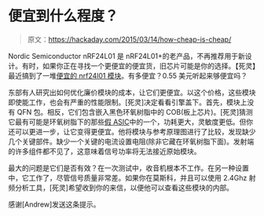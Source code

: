 # 便宜到什么程度？

> 原文：<https://hackaday.com/2015/03/14/how-cheap-is-cheap/>

Nordic Semiconductor nRF24L01 是 nRF24L01+的老产品，不再推荐用于新设计。有时，如果你正在寻找一个更便宜的便宜货，旧芯片可能是你的选择。【死灵】最近搞到了一堆[便宜的 nrf24l01 模块](http://ncrmnt.org/wp/2015/03/13/how-do-i-cost-optimize-nrf24l01/#more-1972)。有多便宜？0.55 美元听起来够便宜吗？

东部有人研究出如何优化廉价模块的成本，让它们更便宜。以这个价格，这些模块即使能工作，也会有严重的性能限制。[死灵]决定看看引擎盖下。首先，模块上没有 QFN 包。相反，它们包含嵌入黑色环氧树脂中的 COB(板上芯片)。[死灵]猜测它最有可能是环氧树脂下的那些[假 ASIC](http://hackaday.com/2015/02/23/nordic-nrf24l01-real-vs-fake/)中的一个，功耗更大，灵敏度更低。但你还可以更进一步，让它变得更便宜。他将模块与参考原理图进行了比较，发现缺少几个关键部件。缺少一个关键的电流设置电阻(除非它藏在环氧树脂下面)。发射端的许多组件都不见了，这意味着信号功率将无法接近原始模块。

最大的问题是它们是否有效？在一次测试中，收音机根本不工作。在另一种设置中，它工作了，尽管信号质量非常差。如果你在莫斯科，并且可以使用 2.4Ghz 射频分析工具，[死灵]希望收到你的来信，以便他可以查看这些模块的内部。

感谢[Andrew]发送这条提示。